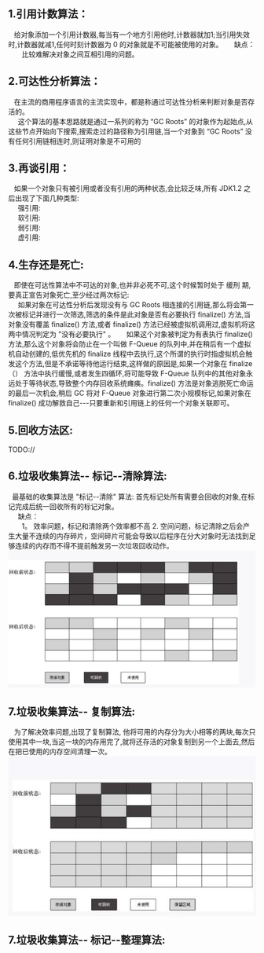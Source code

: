 ## 1.引用计数算法：
&nbsp;&nbsp; 给对象添加一个引用计数器,每当有一个地方引用他时,计数器就加1;当引用失效时,计数器就减1,任何时刻计数器为 0 的对象就是不可能被使用的对象。
&nbsp;&nbsp;&nbsp;&nbsp; 缺点：
&nbsp;&nbsp;&nbsp;&nbsp;&nbsp;&nbsp; 比较难解决对象之间互相引用的问题。
## 2.可达性分析算法：
&nbsp;&nbsp; 在主流的商用程序语言的主流实现中，都是称通过可达性分析来判断对象是否存活的。   
&nbsp;&nbsp;&nbsp;&nbsp;  这个算法的基本思路就是通过一系列的称为 “GC Roots” 的对象作为起始点,从这些节点开始向下搜索,搜索走过的路径称为引用链,当一个对象到 “GC Roots” 没有任何引用链相连时,则证明对象是不可用的   
## 3.再谈引用：
&nbsp;&nbsp; 如果一个对象只有被引用或者没有引用的两种状态,会比较乏味,所有 JDK1.2 之后出现了下面几种类型:    
&nbsp;&nbsp;&nbsp;&nbsp;  强引用:   
&nbsp;&nbsp;&nbsp;&nbsp;  软引用:   
&nbsp;&nbsp;&nbsp;&nbsp;  弱引用:   
&nbsp;&nbsp;&nbsp;&nbsp;  虚引用:   
## 4.生存还是死亡:
&nbsp;&nbsp; 即使在可达性算法中不可达的对象,也并非必死不可,这个时候暂时处于 缓刑 期,要真正宣告对象死亡,至少经过两次标记:   
&nbsp;&nbsp;&nbsp;&nbsp; 如果对象在可达性分析后发现没有与 GC Roots 相连接的引用链,那么将会第一次被标记并进行一次筛选,筛选的条件是此对象是否有必要执行 finalize() 方法,当对象没有覆盖 finalize() 方法,或者 finalize()  方法已经被虚拟机调用过,虚拟机将这两中情况判定为 "没有必要执行" 。
&nbsp;&nbsp;&nbsp;&nbsp; 如果这个对象被判定为有表执行 finalize()  方法,那么这个对象将会防止在一个叫做 F-Queue 的队列中,并在稍后有一个虚拟机自动创建的,低优先机的 finalize 线程中去执行,这个所谓的执行时指虚拟机会触发这个方法,但是不承诺等待他运行结束,这样做的原因是,如果一个对象在 finalize（） 方法中执行缓慢,或者发生四循环,将可能导致 F-Queue 队列中的其他对象永远处于等待状态,导致整个内存回收系统瘫痪。finalize()  方法是对象逃脱死亡命运的最后一次机会,稍后 GC 将对 F-Queue 对象进行第二次小规模标记,如果对象在 finalize() 成功解救自己---只要重新和引用链上的任何一个对象关联即可。  
## 5.回收方法区:
TODO://

## 6.垃圾收集算法-- 标记--清除算法:
&nbsp;&nbsp;最基础的收集算法是 "标记--清除" 算法: 首先标记处所有需要会回收的对象,在标记完成后统一回收所有的标记对象。    
&nbsp;&nbsp;&nbsp;&nbsp;  缺点：   
&nbsp;&nbsp;&nbsp;&nbsp;&nbsp;&nbsp;  1。 效率问题，标记和清除两个效率都不高 2. 空间问题，标记清除之后会产生大量不连续的内存碎片，空间碎片可能会导致以后程序在分大对象时无法找到足够连续的内存而不得不提前触发另一次垃圾回收动作。
![avatar](./static/标记清除算法.jpg)

## 7.垃圾收集算法-- 复制算法: 
&nbsp;&nbsp; 为了解决效率问题,出现了复制算法, 他将可用的内存分为大小相等的两块,每次只使用其中一块,当这一块的内存用完了,就将还存活的对象复制到另一个上面去,然后在把已使用的内存空间清理一次。
![avatar](./static/复制算法.jpg)

## 7.垃圾收集算法-- 标记--整理算法: 